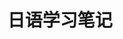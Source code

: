<!-- ---
# https://vitepress.dev/reference/default-theme-home-page
layout: home

hero:
  name: "Japanese Study"
  text: "Grammas & Words"
  tagline: My great project tagline
  actions:
    - theme: brand
      text: Markdown Examples
      link: /markdown-examples
    - theme: alt
      text: API Examples
      link: /api-examples
    - theme: alt
      text: test
      link: /test.html

features:
  - title: Feature A
    details: Lorem ipsum dolor sit amet, consectetur adipiscing elit
  - title: Feature B
    details: Lorem ipsum dolor sit amet, consectetur adipiscing elit
  - title: Feature C
    details: Lorem ipsum dolor sit amet, consectetur adipiscing elit
--- -->

# 日语学习笔记
